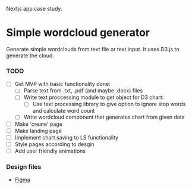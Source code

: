 Nextjs app case study.

# Simple wordcloud generator

Generate simple wordclouds from text file or text input. It uses D3.js to generate the cloud.

### TODO

- [ ] Get MVP with basic functionality done:
  - [ ] Parse text from .txt, .pdf (and maybe .docx) files
  - [ ] Write text proccessing module to get object for D3 chart:
    - [ ] Use text processing library to give option to ignore stop words and calculate word count
  - [ ] Write wordcloud component that generates chart from given data
- [ ] Make 'create' page
- [ ] Make landing page
- [ ] Implement chart saving to LS functionality
- [ ] Style pages according to desgin
- [ ] Add user friendly animations

### Design files

- [Figma](https://www.figma.com/file/t29YRFbKmMt8mZlbjgb9pI/simple-wordcloud?node-id=0%3A1)
